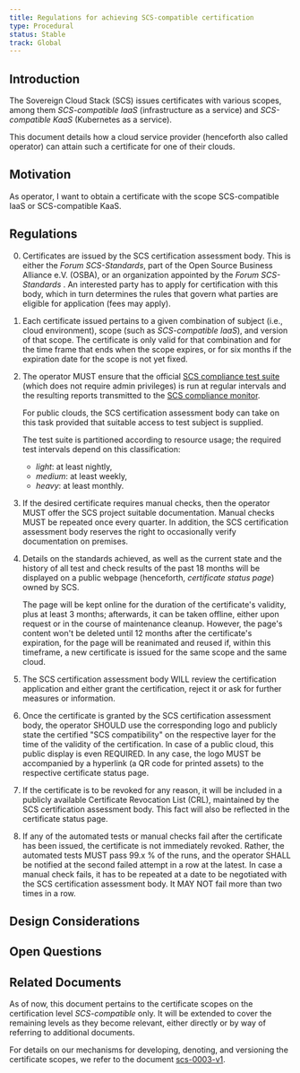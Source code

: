 ```yaml
---
title: Regulations for achieving SCS-compatible certification
type: Procedural
status: Stable
track: Global
---
```


## Introduction

The Sovereign Cloud Stack (SCS) issues certificates with various scopes, among them _SCS-compatible IaaS_ (infrastructure as a service) and _SCS-compatible KaaS_ (Kubernetes as a service).

This document details how a cloud service provider (henceforth also called operator) can attain such a certificate for one of their clouds.

## Motivation

As operator, I want to obtain a certificate with the scope SCS-compatible IaaS or SCS-compatible KaaS.

## Regulations

0. Certificates are issued by the SCS certification assessment body. This is either the _Forum SCS-Standards_, part of the Open Source Business Alliance e.V. (OSBA), or an organization appointed by the _Forum SCS-Standards_ . An interested party has to apply for certification with this body, which in turn determines the rules that govern what parties are eligible for application (fees may apply).

1. Each certificate issued pertains to a given combination of subject (i.e., cloud environment), scope (such as _SCS-compatible IaaS_), and version of that scope. The certificate is only valid for that combination and for the time frame that ends when the scope expires, or for six months if the expiration date for the scope is not yet fixed.

2. The operator MUST ensure that the official [SCS compliance test suite](https://github.com/SovereignCloudStack/standards/tree/main/Tests) (which does not require admin privileges) is run at regular intervals and the resulting reports transmitted to the [SCS compliance monitor](https://github.com/SovereignCloudStack/standards/tree/main/compliance-monitor).

   For public clouds, the SCS certification assessment body can take on this task provided that suitable access to test subject is supplied.

   The test suite is partitioned according to resource usage; the required test intervals depend on this classification:

    - _light_: at least nightly,
    - _medium_: at least weekly,
    - _heavy_: at least monthly.

3. If the desired certificate requires manual checks, then the operator MUST offer the SCS project suitable documentation. Manual checks MUST be repeated once every quarter. In addition, the SCS certification assessment body reserves the right to occasionally verify documentation on premises.

4. Details on the standards achieved, as well as the current state and the history of all test and check results of the past 18 months will be displayed on a public webpage (henceforth, _certificate status page_) owned by SCS.

   The page will be kept online for the duration of the certificate's validity, plus at least 3 months; afterwards, it can be taken offline, either upon request or in the course of maintenance cleanup. However, the page's content won't be deleted until 12 months after the certificate's expiration, for the page will be reanimated and reused if, within this timeframe, a new certificate is issued for the same scope and the same cloud.

5. The SCS certification assessment body WILL review the certification application and either grant the certification, reject it or ask for further measures or information.

6. Once the certificate is granted by the SCS certification assessment body, the operator SHOULD use the corresponding logo and publicly state the certified "SCS compatibility" on the respective layer for the time of the validity of the certification. In case of a public cloud, this public display is even REQUIRED. In any case, the logo MUST be accompanied by a hyperlink (a QR code for printed assets) to the respective certificate status page.

7. If the certificate is to be revoked for any reason, it will be included in a publicly available Certificate Revocation List (CRL), maintained by the SCS certification assessment body. This fact will also be reflected in the certificate status page.

8. If any of the automated tests or manual checks fail after the certificate has been issued, the certificate is not immediately revoked. Rather, the automated tests MUST pass 99.x % of the runs, and the operator SHALL be notified at the second failed attempt in a row at the latest. In case a manual check fails, it has to be repeated at a date to be negotiated with the SCS certification assessment body. It MAY NOT fail more than two times in a row.

## Design Considerations

## Open Questions

## Related Documents

As of now, this document pertains to the certificate scopes on the certification level _SCS-compatible_ only. It will be extended to cover the remaining levels as they become relevant, either directly or by way of referring to additional documents.

For details on our mechanisms for developing, denoting, and versioning the certificate scopes, we refer to the document [scs-0003-v1](scs-0003-v1-sovereign-cloud-standards-yaml.md).
